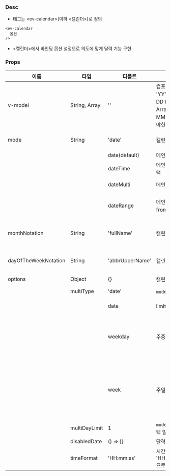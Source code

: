 ### Desc
- 태그는 &lt;ev-calendar&gt;(이하 <캘린더>)로 정의

```
<ev-calendar
  옵션
/>
```
- <캘린더>에서 바인딩 옵션 설정으로 의도에 맞게 달력 기능 구현

### Props

| 이름 | 타입 | 디폴트 | 설명 | 종류 |
| --- | ---- | ----- | ---- | --- |
| v-model | String, Array | '' | 컴포넌트 입력 값, String 타입인 경우는 'YYYY-MM-DD' 또는 'YYYY-MM-DD HH:MI:SS'의 형태로 작성해야하며, Array 타입인 경우는 배열 내에 'YYYY-MM-DD' 형식에 맞는 String 값을 넣어야한다.  | |
| mode | String | 'date' | 캘린더 모드 | 'date', 'dateTime', 'dateMulti', 'dateRange' |
|  |  | date(default) | 메인 캘린더에서 날짜를 선택 | 'YYYY-MM-DD' |
|  |  | dateTime | 메인 캘린더에 날짜와 시간(HMS)을 선택 | 'YYYY-MM-DD HH:MI:SS' |
|  |  | dateMulti | 메인 캘린더에 여러 날짜는 선택 | \['YYYY-MM-DD', ...\] |
|  |  | dateRange | 메인 캘린더와 확장 캘린더에서 fromDate ~ toDate를 선택 | \['YYYY-MM-DD'`(fromDate)`, 'YYYY-MM-DD'`(toDate)`\] |
| monthNotation | String | 'fullName' | 캘린더 헤더의 월 표기방식 | 'fullName', 'abbrName', 'numberName', 'korName' |
| dayOfTheWeekNotation | String | 'abbrUpperName' | 캘린더의 요일 표기방식 | 'abbrUpperName', 'abbrLowerName', 'abbrPascalName', 'abbrKorName' |
| options | Object | {} | 캘린더의 세부 옵션 |  |
|  | multiType | 'date' | `mode: dateMulti` 의 세부 타입 | 'weekday', 'week', 'date' |
|  |  | date | limit 개수만큼 단일 날짜 선택 | \[YYYY-MM-DD, ...\] |
|  |  | weekday | 주중(월~금) 선택 | \['YYYY-MM-DD'`월`, 'YYYY-MM-DD'`화`, 'YYYY-MM-DD'`수`, 'YYYY-MM-DD'`목`, 'YYYY-MM-DD'`금`\] |
|  |  | week | 주일(일~토) 선택 | \['YYYY-MM-DD'`일`, 'YYYY-MM-DD'`월`, 'YYYY-MM-DD'`화`, 'YYYY-MM-DD'`수`, 'YYYY-MM-DD'`목`, 'YYYY-MM-DD'`금`, 'YYYY-MM-DD'`토`\] |
|  | multiDayLimit | 1 | `mode: dateMulti, type: date` 시 선택 일수 제한 |  |
|  | disabledDate | () => {} | 달력 상 사용불가능 날짜를 함수로 정의 |  |
|  | timeFormat   | 'HH:mm:ss' | 시간값 선택 범위 설정 <br> 'HH:mm:00'/'HH:55:00'/'10:mm:ss' 으로 사용 가능 |  | 
